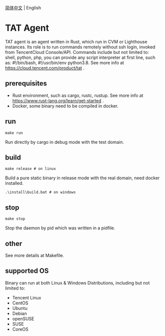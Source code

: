 [简体中文](./README-ZH.md) | English

# TAT Agent
TAT agent is an agent written in Rust, which run in CVM or Lighthouse instances.
Its role is to run commands remotely without ssh login, invoked from TencentCloud Console/API.
Commands include but not limited to: shell, python, php, you can provide any script interpreter
at first line, such as: #!/bin/bash, #!/usr/bin/env python3.8.
See more info at https://cloud.tencent.com/product/tat .


## prerequisites

- Rust environment, such as cargo, rustc, rustup. See more info at https://www.rust-lang.org/learn/get-started .
- Docker, some binary need to be compiled in docker.

## run
```
make run
```
Run directly by cargo in debug mode with the test domain.

## build
```
make release # on linux
```
Build a pure static binary in release mode with the real domain, need docker installed.
```
.\install\build.bat # on windows
```

## stop
```
make stop
```
Stop the daemon by pid which was written in a pidfile.

## other
See more details at Makefile.

## supported OS
Binary can run at both Linux & Windows Distributions, including but not limited to:
- Tencent Linux
- CentOS
- Ubuntu
- Debian
- openSUSE
- SUSE
- CoreOS


